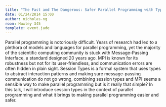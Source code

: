 ```yaml
---
title: "The Fast and The Dangerous: Safer Parallel Programming with Types"
date: 01/24/2014 15:00
author: nicholas-ng
room: Huxley 345 
template: event.jade
---
```

Parallel programming is notoriously difficult. Years of research had led
to a plethora of models and languages for parallel programming, yet the
majority of the scientific computing community is stuck with
Message-Passing Interface, a standard designed 20 years ago. MPI is
known for its robustness but not for its user-friendless, and
communication errors are often hidden in plain sight. Session Types is a
formal system that uses types to abstract interaction patterns and
making sure message-passing communication do not go wrong, combining
session types and MPI seems a sensible way to make parallel programming
but is it really that simple?  In this talk, I will introduce session
types in the context of parallel programming and what it brings to
making parallel programming easier and safer.

<span class="more"></span>

<script async class="speakerdeck-embed"
data-id="5c04fcd06b22013155f9261ab40822f6" data-ratio="1.33333333333333"
src="//speakerdeck.com/assets/embed.js"></script>
